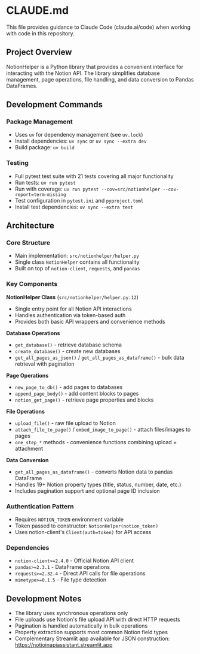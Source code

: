 # CLAUDE.md

This file provides guidance to Claude Code (claude.ai/code) when working with code in this repository.

## Project Overview

NotionHelper is a Python library that provides a convenient interface for interacting with the Notion API. The library simplifies database management, page operations, file handling, and data conversion to Pandas DataFrames.

## Development Commands

### Package Management
- Uses `uv` for dependency management (see `uv.lock`)
- Install dependencies: `uv sync` or `uv sync --extra dev`
- Build package: `uv build`

### Testing
- Full pytest test suite with 21 tests covering all major functionality
- Run tests: `uv run pytest`
- Run with coverage: `uv run pytest --cov=src/notionhelper --cov-report=term-missing`
- Test configuration in `pytest.ini` and `pyproject.toml`
- Install test dependencies: `uv sync --extra test`

## Architecture

### Core Structure
- Main implementation: `src/notionhelper/helper.py`
- Single class `NotionHelper` contains all functionality
- Built on top of `notion-client`, `requests`, and `pandas`

### Key Components

**NotionHelper Class** (`src/notionhelper/helper.py:12`)
- Single entry point for all Notion API interactions
- Handles authentication via token-based auth
- Provides both basic API wrappers and convenience methods

**Database Operations**
- `get_database()` - retrieve database schema
- `create_database()` - create new databases
- `get_all_pages_as_json()` / `get_all_pages_as_dataframe()` - bulk data retrieval with pagination

**Page Operations** 
- `new_page_to_db()` - add pages to databases
- `append_page_body()` - add content blocks to pages
- `notion_get_page()` - retrieve page properties and blocks

**File Operations**
- `upload_file()` - raw file upload to Notion
- `attach_file_to_page()` / `embed_image_to_page()` - attach files/images to pages
- `one_step_*` methods - convenience functions combining upload + attachment

**Data Conversion**
- `get_all_pages_as_dataframe()` - converts Notion data to pandas DataFrame
- Handles 19+ Notion property types (title, status, number, date, etc.)
- Includes pagination support and optional page ID inclusion

### Authentication Pattern
- Requires `NOTION_TOKEN` environment variable
- Token passed to constructor: `NotionHelper(notion_token)`
- Uses notion-client's `Client(auth=token)` for API access

### Dependencies
- `notion-client>=2.4.0` - Official Notion API client
- `pandas>=2.3.1` - DataFrame operations 
- `requests>=2.32.4` - Direct API calls for file operations
- `mimetype>=0.1.5` - File type detection

## Development Notes

- The library uses synchronous operations only
- File uploads use Notion's file upload API with direct HTTP requests
- Pagination is handled automatically in bulk operations
- Property extraction supports most common Notion field types
- Complementary Streamlit app available for JSON construction: https://notioinapiassistant.streamlit.app